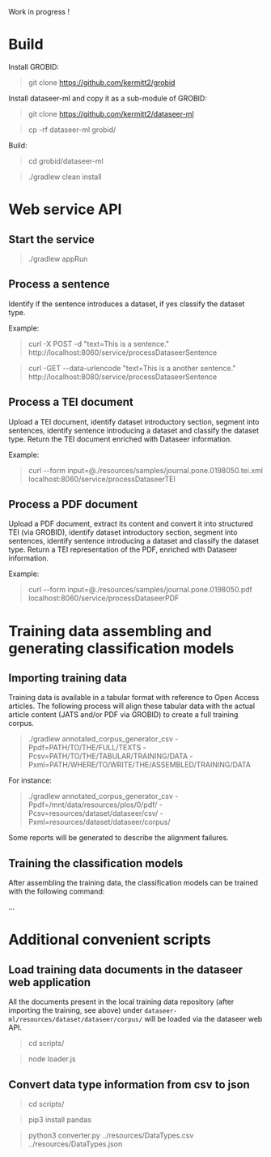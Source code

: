 Work in progress !

# Build

Install GROBID:

> git clone https://github.com/kermitt2/grobid

Install dataseer-ml and copy it as a sub-module of GROBID:

> git clone https://github.com/kermitt2/dataseer-ml

> cp -rf dataseer-ml grobid/

Build:

> cd grobid/dataseer-ml

> ./gradlew clean install

# Web service API

## Start the service

> ./gradlew appRun

## Process a sentence

Identify if the sentence introduces a dataset, if yes classify the dataset type.

Example: 

> curl -X POST -d "text=This is a sentence." http://localhost:8060/service/processDataseerSentence

> curl -GET --data-urlencode "text=This is a another sentence." http://localhost:8080/service/processDataseerSentence


## Process a TEI document

Upload a TEI document, identify dataset introductory section, segment into sentences, identify sentence introducing a dataset and classify the dataset type. Return the TEI document enriched with Dataseer information.

Example:

> curl --form input=@./resources/samples/journal.pone.0198050.tei.xml localhost:8060/service/processDataseerTEI


## Process a PDF document

Upload a PDF document, extract its content and convert it into structured TEI (via GROBID), identify dataset introductory section, segment into sentences, identify sentence introducing a dataset and classify the dataset type. Return a TEI representation of the PDF, enriched with Dataseer information.

Example:

> curl --form input=@./resources/samples/journal.pone.0198050.pdf localhost:8060/service/processDataseerPDF


# Training data assembling and generating classification models

## Importing training data

Training data is available in a tabular format with reference to Open Access articles. The following process will align these tabular data with the actual article content (JATS and/or PDF via GROBID) to create a full training corpus. 

> ./gradlew annotated_corpus_generator_csv -Ppdf=PATH/TO/THE/FULL/TEXTS -Pcsv=PATH/TO/THE/TABULAR/TRAINING/DATA -Pxml=PATH/WHERE/TO/WRITE/THE/ASSEMBLED/TRAINING/DATA

For instance:

> ./gradlew annotated_corpus_generator_csv -Ppdf=/mnt/data/resources/plos/0/pdf/ -Pcsv=resources/dataset/dataseer/csv/ -Pxml=resources/dataset/dataseer/corpus/

Some reports will be generated to describe the alignment failures. 

## Training the classification models

After assembling the training data, the classification models can be trained with the following command:

> 



... 


# Additional convenient scripts

## Load training data documents in the dataseer web application

All the documents present in the local training data repository (after importing the training, see above) under `dataseer-ml/resources/dataset/dataseer/corpus/` will be loaded via the dataseer web API. 

> cd scripts/

> node loader.js


## Convert data type information from csv to json

> cd scripts/

> pip3 install pandas

> python3 converter.py ../resources/DataTypes.csv ../resources/DataTypes.json


